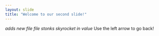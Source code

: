 ```yaml
---
layout: slide
title: "Welcome to our second slide!"
---
```

*adds new file* *file stonks skyrocket in value*
Use the left arrow to go back!
